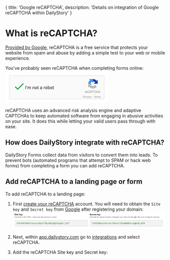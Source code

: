{
	title: 'Google reCAPTCHA',
	description: 'Details on integration of Google reCAPTCHA within DailyStory'
}
# What is reCAPTCHA?
[Provided by Google](https://www.google.com/recaptcha/intro/index.html), reCAPTCHA is a free service that protects your website from spam and abuse by adding a simple test to your web or mobile experience.

You've probably seen reCAPTCHA when completing forms online:
![reCAPTCHA](/articles/integrations/recaptcha-01.png "reCAPTCHA")

reCAPTCHA uses an advanced risk analysis engine and adaptive CAPTCHAs to keep automated software from engaging in abusive activities on your site. It does this while letting your valid users pass through with ease.

## How does DailyStory integrate with reCAPTCHA?
DailyStory Forms collect data from visitors to convert them into leads. To prevent bots (automated programs that attempt to SPAM or hack web forms) from completing a form you can add reCAPTCHA.

## Add reCAPTCHA to a landing page or form
To add reCAPTCHA to a landing page: 

1. First [create your reCAPTCHA](https://www.google.com/recaptcha/intro/index.html) account. You will need to obtain the <code>Site key</code> and <code>Secret key</code> from [Google](https://www.google.com/recaptcha/intro/index.html) after registering your domain:![reCAPTCHA](/articles/integrations/recaptcha-02.png "reCAPTCHA")

2. Next, within [app.dailystory.com](https://app.dailystory.com) go to [integrations](integrations) and select reCAPTCHA.

3. Add the reCAPTCHA Site key and Secret key:


